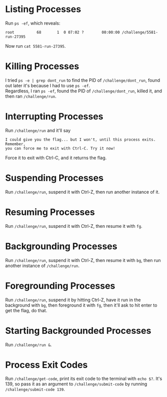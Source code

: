 # Listing Processes
Run `ps -ef`, which reveals:
```
root          68       1  0 07:02 ?        00:00:00 /challenge/5581-run-27395
```
Now run `cat 5581-run-27395`.

# Killing Processes
I tried `ps -e | grep dont_run` to find the PID of `/challenge/dont_run`, found out later it's because I had to use `ps -ef`.  
Regardless, I ran `ps -ef`, found the PID of `/challenge/dont_run`, killed it, and then ran `/challenge/run`.

# Interrupting Processes
Run `/challenge/run` and it'll say
```
I could give you the flag... but I won't, until this process exits. Remember, 
you can force me to exit with Ctrl-C. Try it now!
```
Force it to exit with Ctrl-C, and it returns the flag.

# Suspending Processes
Run `/challenge/run`, suspend it with Ctrl-Z, then run another instance of it.

# Resuming Processes
Run `/challenge/run`, suspend it with Ctrl-Z, then resume it with `fg`.

# Backgrounding Processes
Run `/challenge/run`, suspend it with Ctrl-Z, then resume it with `bg`, then run another instance of `/challenge/run`.

# Foregrounding Processes
Run `/challenge/run`, suspend it by hitting Ctrl-Z, have it run in the background with `bg`, then foreground it with `fg`, then it'll ask to hit enter to get the flag, do that.

# Starting Backgrounded Processes
Run `/challenge/run &`.

# Process Exit Codes
Run `/challenge/get-code`, print its exit code to the terminal with `echo $?`. It's 139, so pass it as an argument to `/challenge/submit-code` by running `/challenge/submit-code 139`.